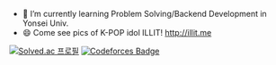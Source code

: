 - 🌱 I’m currently learning Problem Solving/Backend Development in Yonsei Univ.
- 😄 Come see pics of K-POP idol ILLIT! http://illit.me

[![Solved.ac
프로필](http://mazassumnida.wtf/api/mini/generate_badge?boj=pgggggggggh)](https://solved.ac/pgggggggggh) [![Codeforces Badge](https://codeforces-readme-stats.vercel.app/api/badge?username=magnet1c)](https://codeforces.com/profile/magnet1c)

<!--
**pggggggggh/pggggggggh** is a ✨ _special_ ✨ repository because its `README.md` (this file) appears on your GitHub profile.

Here are some ideas to get you started:


- 💬 My project on reviewing K-POP tracks: http://music321.netlify.app (Temporary Unavailable)
- 🔭 I’m currently working on ...
- 🌱 I’m currently learning ...
- 👯 I’m looking to collaborate on ...
- 🤔 I’m looking for help with ...
- 💬 Ask me about ...
- 📫 How to reach me: ...
- 😄 Pronouns: ...
- ⚡ Fun fact: ...
-->
